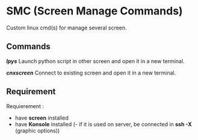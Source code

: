# SMC (Screen Manage Commands)
Custom linux cmd(s) for manage several screen.

## Commands

***lpys***
Launch python script in other screen and open it in a new terminal.

***cnxscreen***
Connect to existing screen and open it in a new terminal.

## Requirement

Requierement :
- have **screen** installed
- have **Konsole** installed
(- if it is used on server, be connected in **ssh -X** (graphic options))

